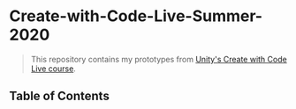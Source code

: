 # Create-with-Code-Live-Summer-2020
> This repository contains my prototypes from [Unity's Create with Code Live course](https://learn.unity.com/course/create-with-code-live-summer-2020 "Create with Code Live - Summer 2020 - Unity Learn").

## Table of Contents

